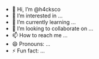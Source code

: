 - 👋 Hi, I’m @h4cksco
- 👀 I’m interested in ...
- 🌱 I’m currently learning ...
- 💞️ I’m looking to collaborate on ...
- 📫 How to reach me ...
- 😄 Pronouns: ...
- ⚡ Fun fact: ...

<!---
h4cksco/h4cksco is a ✨ special ✨ repository because its `README.md` (this file) appears on your GitHub profile.
You can click the Preview link to take a look at your changes.
--->
